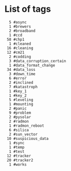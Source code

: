 
List of tags
============
      5 #async
      1 #brewers
      2 #broadband
      1 #ccd
     58 #chp1
      1 #cleaned
     16 #cleaning
     12 #cm21
      2 #codding
      3 #data_corruption_certain
      1 #data_format_change
     34 #data_loss
      3 #down_time
      6 #error
      2 #inclined
      7 #katastroph
      1 #key_1
      1 #key_2
      5 #leveling
      1 #mounting
      2 #panic
      9 #problem
      2 #pysolar
      2 #radmon
      1 #radmon_reboot
      6 #silica
      2 #sun_vector
     10 #suspicious_data
      1 #sync
      1 #temp
      1 #test
     12 #tracker
     20 #tracker2
      1 #works
